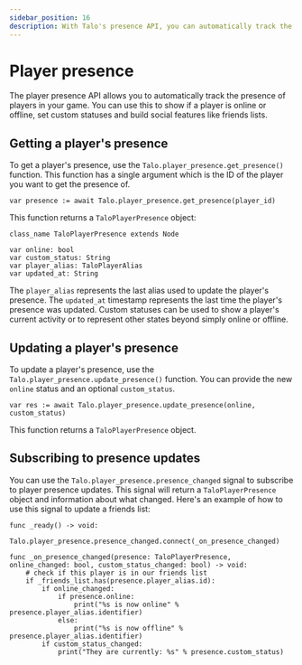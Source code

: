 ```yaml
---
sidebar_position: 16
description: With Talo's presence API, you can automatically track the presence of players in your game. Presence allows you to easily build social features like friends lists.
---
```


# Player presence

The player presence API allows you to automatically track the presence of players in your game. You can use this to show if a player is online or offline, set custom statuses and build social features like friends lists.

## Getting a player's presence

To get a player's presence, use the `Talo.player_presence.get_presence()` function. This function has a single argument which is the ID of the player you want to get the presence of.

```gdscript
var presence := await Talo.player_presence.get_presence(player_id)
```

This function returns a `TaloPlayerPresence` object:

```gdscript
class_name TaloPlayerPresence extends Node

var online: bool
var custom_status: String
var player_alias: TaloPlayerAlias
var updated_at: String
```

The `player_alias` represents the last alias used to update the player's presence. The `updated_at` timestamp represents the last time the player's presence was updated. Custom statuses can be used to show a player's current activity or to represent other states beyond simply online or offline.

## Updating a player's presence

To update a player's presence, use the `Talo.player_presence.update_presence()` function. You can provide the new `online` status and an optional `custom_status`.

```gdscript
var res := await Talo.player_presence.update_presence(online, custom_status)
```

This function returns a `TaloPlayerPresence` object.

## Subscribing to presence updates

You can use the `Talo.player_presence.presence_changed` signal to subscribe to player presence updates. This signal will return a `TaloPlayerPresence` object and information about what changed. Here's an example of how to use this signal to update a friends list:

```gdscript
func _ready() -> void:
	Talo.player_presence.presence_changed.connect(_on_presence_changed)

func _on_presence_changed(presence: TaloPlayerPresence, online_changed: bool, custom_status_changed: bool) -> void:
	# check if this player is in our friends list
	if _friends_list.has(presence.player_alias.id):
		if online_changed:
			if presence.online:
				print("%s is now online" % presence.player_alias.identifier)
			else:
				print("%s is now offline" % presence.player_alias.identifier)
		if custom_status_changed:
			print("They are currently: %s" % presence.custom_status)
```
